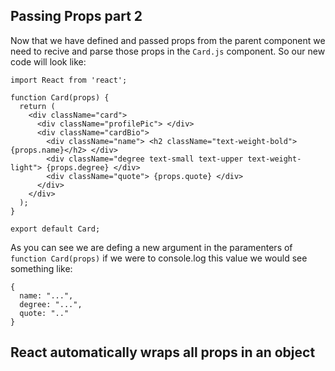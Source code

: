 ## Passing Props part 2

Now that we have defined and passed props from the parent component we need to recive and parse those props in the `Card.js` component. So our new code will look like:

```JS
import React from 'react';

function Card(props) {
  return (
    <div className="card">
      <div className="profilePic"> </div>
      <div className="cardBio">
        <div className="name"> <h2 className="text-weight-bold">{props.name}</h2> </div>
        <div className="degree text-small text-upper text-weight-light"> {props.degree} </div>
        <div className="quote"> {props.quote} </div>
      </div>
    </div>
  );
}

export default Card;

```
As you can see we are defing a new argument in the paramenters of `function Card(props)` if we were to console.log this value we would see something like: 
```JS
{
  name: "...",
  degree: "...",
  quote: ".."
}
```
React automatically wraps all props in an object
---
